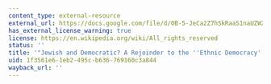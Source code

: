 ```yaml
---
content_type: external-resource
external_url: https://docs.google.com/file/d/0B-5-JeCa2Z7hSkRaaS1naUZWZVE/edit
has_external_license_warning: true
license: https://en.wikipedia.org/wiki/All_rights_reserved
status: ''
title: '"Jewish and Democratic? A Rejoinder to the ''Ethnic Democracy'' Debate."'
uid: 1f3561e6-1eb2-495c-b636-769160c3a844
wayback_url: ''
---
```

